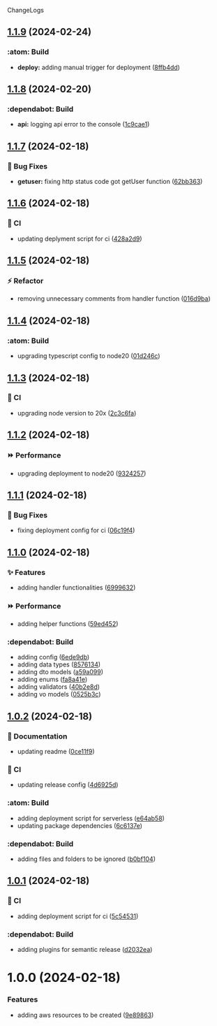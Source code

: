 ChangeLogs

## [1.1.9](https://github.com/mdrijwan/user-onboarding-api/compare/v1.1.8...v1.1.9) (2024-02-24)


### :atom: Build

* **deploy:** adding manual trigger for deployment ([8ffb4dd](https://github.com/mdrijwan/user-onboarding-api/commit/8ffb4dd007bbd98c5b40c1be5aa287991c9cf19c))

## [1.1.8](https://github.com/mdrijwan/user-onboarding-api/compare/v1.1.7...v1.1.8) (2024-02-20)


### :dependabot: Build

* **api:** logging api error to the console ([1c9cae1](https://github.com/mdrijwan/user-onboarding-api/commit/1c9cae1d560151674e677a1241a5d3c7adf24919))

## [1.1.7](https://github.com/mdrijwan/user-onboarding-api/compare/v1.1.6...v1.1.7) (2024-02-18)


### :bug: Bug Fixes

* **getuser:** fixing http status code got getUser function ([62bb363](https://github.com/mdrijwan/user-onboarding-api/commit/62bb363ab4f286b5d67731da36e49fdc5bae073c))

## [1.1.6](https://github.com/mdrijwan/user-onboarding-api/compare/v1.1.5...v1.1.6) (2024-02-18)


### :repeat: CI

* updating deplyment script for ci ([428a2d9](https://github.com/mdrijwan/user-onboarding-api/commit/428a2d99bb8b17a7473e793afbfba856026baaca))

## [1.1.5](https://github.com/mdrijwan/user-onboarding-api/compare/v1.1.4...v1.1.5) (2024-02-18)


### :zap: Refactor

* removing unnecessary comments from handler function ([016d9ba](https://github.com/mdrijwan/user-onboarding-api/commit/016d9ba260dcd22480bc2c7266c2bff80763b501))

## [1.1.4](https://github.com/mdrijwan/user-onboarding-api/compare/v1.1.3...v1.1.4) (2024-02-18)


### :atom: Build

* upgrading typescript config to node20 ([01d246c](https://github.com/mdrijwan/user-onboarding-api/commit/01d246c96bcba31f5587e3101f959d5cf70a71e9))

## [1.1.3](https://github.com/mdrijwan/user-onboarding-api/compare/v1.1.2...v1.1.3) (2024-02-18)


### :repeat: CI

* upgrading node version to 20x ([2c3c6fa](https://github.com/mdrijwan/user-onboarding-api/commit/2c3c6fa47e5964295217c3b26d296e1933ccb04a))

## [1.1.2](https://github.com/mdrijwan/user-onboarding-api/compare/v1.1.1...v1.1.2) (2024-02-18)


### :fast_forward: Performance

* upgrading deployment to node20 ([9324257](https://github.com/mdrijwan/user-onboarding-api/commit/93242579b5d034827bdcfd3f1a4386e3b29af3dd))

## [1.1.1](https://github.com/mdrijwan/user-onboarding-api/compare/v1.1.0...v1.1.1) (2024-02-18)


### :bug: Bug Fixes

* fixing deployment config for ci ([06c19f4](https://github.com/mdrijwan/user-onboarding-api/commit/06c19f4d2db25a4bc404868a7ac07c6af5d3f55b))

## [1.1.0](https://github.com/mdrijwan/user-onboarding-api/compare/v1.0.2...v1.1.0) (2024-02-18)


### :sparkles: Features

* adding handler functionalities ([6999632](https://github.com/mdrijwan/user-onboarding-api/commit/69996327af702f4525fb7e2e3730fd304090f47f))


### :fast_forward: Performance

* adding helper functions ([59ed452](https://github.com/mdrijwan/user-onboarding-api/commit/59ed45218e361df6903ff5eb049686b9b2b2f59c))


### :dependabot: Build

* adding config ([6ede9db](https://github.com/mdrijwan/user-onboarding-api/commit/6ede9db6389845a11cf62df93dfb059c2368bcfd))
* adding data types ([8576134](https://github.com/mdrijwan/user-onboarding-api/commit/8576134be96070fd140afd530b8816daf9130dc2))
* adding dto models ([a59a099](https://github.com/mdrijwan/user-onboarding-api/commit/a59a0993493eba8a4165a28c5ca4c556737e1894))
* adding enums ([fa8a41e](https://github.com/mdrijwan/user-onboarding-api/commit/fa8a41e3c66ed060c3426efed6bccb664cdcffa3))
* adding validators ([40b2e8d](https://github.com/mdrijwan/user-onboarding-api/commit/40b2e8d9b881e2dc62621a7e2b3c8597d5dc88ed))
* adding vo models ([0525b3c](https://github.com/mdrijwan/user-onboarding-api/commit/0525b3c8413be8caba84c9186df840705b4bb7df))

## [1.0.2](https://github.com/mdrijwan/user-onboarding-api/compare/v1.0.1...v1.0.2) (2024-02-18)


### :memo: Documentation

* updating readme ([0ce11f9](https://github.com/mdrijwan/user-onboarding-api/commit/0ce11f9946d2658397ee947a52068f8fbe83cb62))


### :repeat: CI

* updating release config ([4d6925d](https://github.com/mdrijwan/user-onboarding-api/commit/4d6925d5481048ad91ffbc08933bbe6da4d8fdda))


### :atom: Build

* adding deployment script for serverless ([e64ab58](https://github.com/mdrijwan/user-onboarding-api/commit/e64ab58a266624e7ed47d90e2d46fc6a08566dea))
* updating package dependencies ([6c6137e](https://github.com/mdrijwan/user-onboarding-api/commit/6c6137eb46e5984a95fe00ea8cf0f65598a8ae66))


### :dependabot: Build

* adding files and folders to be ignored ([b0bf104](https://github.com/mdrijwan/user-onboarding-api/commit/b0bf1045c81951729e0d99eb9f2bf8b15ba2e353))

## [1.0.1](https://github.com/mdrijwan/user-onboarding-api/compare/v1.0.0...v1.0.1) (2024-02-18)


### :repeat: CI

* adding deployment script for ci ([5c54531](https://github.com/mdrijwan/user-onboarding-api/commit/5c54531cebd70e59800f0c173d1d94ab9c75ac62))


### :dependabot: Build

* adding plugins for semantic release ([d2032ea](https://github.com/mdrijwan/user-onboarding-api/commit/d2032ea9dec45c8e1b05765fe2dbbc505106b866))

# 1.0.0 (2024-02-18)


### Features

* adding aws resources to be created ([9e89863](https://github.com/mdrijwan/user-onboarding-api/commit/9e89863358de388371935f03386c1d43e8c41706))
